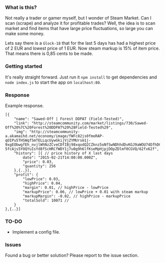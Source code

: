 ### What is this?
Not really a trader or gamer myself, but I wonder of Steam Market. Can I scan (scrape) and analyze it for profitable trades? Well, the idea is to scan market and find items that have large price fluctuations, so large you can make some money.

Lets say there is a `Glock-18` that for the last 5 days has had a highest price of 2 EUR and lowest price of 1 EUR. Now steam markup is 15% of item price. That means there is 0,85 cents to be made. 

### Getting started
It's really straight forward. Just run it `npm install` to get dependencies and `node index.js` to start the app on `localhost:80`.

### Response
Example response.
```
[{
	"name": "Sawed-Off | Forest DDPAT (Field-Tested)",
	"link": "http://steamcommunity.com/market/listings/730/Sawed-Off%20%7C%20Forest%20DDPAT%20%28Field-Tested%29",
	"img": "http://steamcommunity-a.akamaihd.net/economy/image/fWFc82js0fmoRAP-qOIPu5THSWqfSmTELLqcUywGkijVjZYMUrsm1j-9xgEObwgfEh_nvjlWhNzZCveCDfIBj98xqodQ2CZknz5oNfSwNDhhdDvKGJ9aWOU74DfhDCM7_cotAtXk8-5fcAjs5YOQYuIsYd8fScHRCfWDY1j7u0g9h6lfKseMpHjpjDOpZDlmf0CGVQ/62fx62f",
	"history": [{ // price history of X last days
		date": "2015-02-21T14:00:00.000Z",
		"price": 0.03,
		"quantity": 256
	},{..}],
	"profit": {
	    "lowPrice": 0.03,
	    "highPrice": 0.04,
	    "margin": 0.01, // highPrice - lowPrice
	    "markupPrice": 0.06, // lowPrice + 0.01 with steam markup
	    "markupMargin": -0.02, // highPrice - markupPrice
	    "totalSold": 10071 //
	}
},{..}]
```

### TO-DO
 * Implement a config file.

### Issues
Found a bug or better solution? Please report to the issue section.